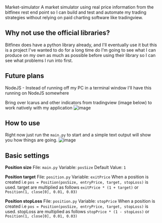  Market-simulator
A market simulator using real price information from the bitfinex rest end point so I can build and test and automate my trading strategies without relying on paid charting software like tradingview.


## Why not use the official libraries?
Bitfinex does have a python library already, and I'll eventually use it but this is a project I've wanted to do for a long time do I'm going to see what I can produce on my own as much as possible before using their library so I can see what problems I run into first.

## Future plans
NodeJS - Instead of running off my PC in a terminal window I'll have this running on NodeJS somewhere

Bring over Icarus and other indicators from tradingview (image below) to work natively with my application
![image](https://user-images.githubusercontent.com/71242881/152858151-fbf7da9d-fa9e-4e91-83a5-d0fee8d71855.png)


## How to use
Right now just run the `main.py` to start and a simple text output will show you how things are going.
![image](https://user-images.githubusercontent.com/71242881/152858509-9b4c2a31-cf72-4322-8e78-8158dfb327bf.png)

## Basic settings 
**Position size**
File:     `main.py`
Variable: `posSize`
Default Value:    `1`

**Position target**
File:     `position.py`
Variable: `exitPrice`
When a position is created i.e `pos = Position(posSize, entryPrice, target, stopLoss)` is used.
target are multiplied as follows `exitPrice * (1 + target)` or `Position(1, close[0], 0.01, 0.03)`

**Position stopLoss**
File:     `position.py`
Variable: `stopPrice`
When a position is created i.e `pos = Position(posSize, entryPrice, target, stopLoss)` is used.
stopLoss are multiplied as follows `stopPrice * (1 - stopLoss)` or `Position(1, close[0], 0.01, 0.03)`
